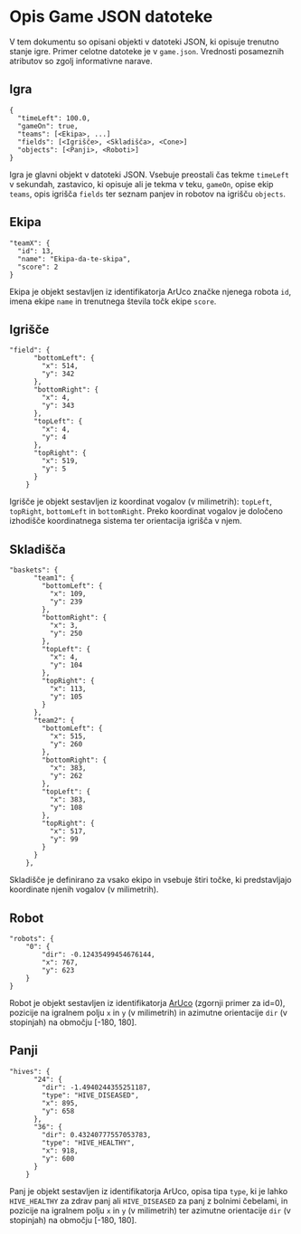 Opis Game JSON datoteke
=====================

V tem dokumentu so opisani objekti v datoteki JSON, ki opisuje trenutno stanje igre. Primer celotne datoteke je v `game.json`. Vrednosti posameznih atributov so zgolj informativne narave.

Igra
----
```
{
  "timeLeft": 100.0,
  "gameOn": true,
  "teams": [<Ekipa>, ...]
  "fields": [<Igrišče>, <Skladišča>, <Cone>]
  "objects": [<Panji>, <Roboti>]
}
```

Igra je glavni objekt v datoteki JSON. Vsebuje preostali čas tekme `timeLeft` v sekundah, zastavico, ki opisuje ali je tekma v teku, `gameOn`, opise ekip `teams`, opis igrišča `fields` ter seznam panjev in robotov na igrišču `objects`.

Ekipa
-----
```
"teamX": {
  "id": 13,
  "name": "Ekipa-da-te-skipa",
  "score": 2
}
```

Ekipa je objekt sestavljen iz identifikatorja ArUco značke njenega robota `id`, imena ekipe `name` in trenutnega števila točk ekipe `score`.

Igrišče
-------------
```
"field": {
      "bottomLeft": {
        "x": 514,
        "y": 342
      },
      "bottomRight": {
        "x": 4,
        "y": 343
      },
      "topLeft": {
        "x": 4,
        "y": 4
      },
      "topRight": {
        "x": 519,
        "y": 5
      }
    }
```

Igrišče je objekt sestavljen iz koordinat vogalov (v milimetrih): `topLeft`, `topRight`, `bottomLeft` in `bottomRight`. Preko koordinat vogalov je določeno izhodišče koordinatnega sistema ter orientacija igrišča v njem.

Skladišča
------
```
"baskets": {
      "team1": {
        "bottomLeft": {
          "x": 109,
          "y": 239
        },
        "bottomRight": {
          "x": 3,
          "y": 250
        },
        "topLeft": {
          "x": 4,
          "y": 104
        },
        "topRight": {
          "x": 113,
          "y": 105
        }
      },
      "team2": {
        "bottomLeft": {
          "x": 515,
          "y": 260
        },
        "bottomRight": {
          "x": 383,
          "y": 262
        },
        "topLeft": {
          "x": 383,
          "y": 108
        },
        "topRight": {
          "x": 517,
          "y": 99
        }
      }
    },
```
Skladišče je definirano za vsako ekipo in vsebuje štiri točke, ki predstavljajo koordinate njenih vogalov (v milimetrih).

Robot
-----
```
"robots": {
    "0": {
        "dir": -0.12435499454676144,
        "x": 767,
        "y": 623
    }
}
```

Robot je objekt sestavljen iz identifikatorja [ArUco](https://www.uco.es/investiga/grupos/ava/node/26) (zgornji primer za id=0), pozicije na igralnem polju `x` in `y` (v milimetrih) in azimutne orientacije `dir` (v stopinjah) na območju [-180, 180].

Panji
-------
```
"hives": {
      "24": {
        "dir": -1.4940244355251187,
        "type": "HIVE_DISEASED",
        "x": 895,
        "y": 658
      },
      "36": {
        "dir": 0.43240777557053783,
        "type": "HIVE_HEALTHY",
        "x": 918,
        "y": 600
      }
    }
```

Panj je objekt sestavljen iz identifikatorja ArUco, opisa tipa `type`, ki je lahko `HIVE_HEALTHY` za zdrav panj ali `HIVE_DISEASED` za panj z bolnimi čebelami, in pozicije na igralnem polju `x` in `y` (v milimetrih) ter azimutne orientacije `dir` (v stopinjah) na območju [-180, 180].
